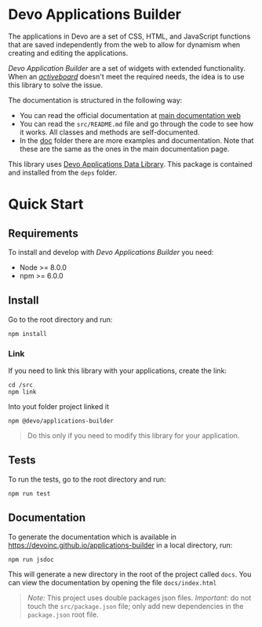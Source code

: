 # Devo Applications Builder

The applications in Devo are a set of CSS, HTML, and JavaScript functions
that are saved independently from the web to allow for dynamism when creating and
editing the applications.

_Devo Application Builder_ are a set of widgets with extended functionality.
When an [_activeboard_](https://docs.devo.com/confluence/ndt/latest/activeboards)
doesn't meet the required needs, the idea is to use this library to solve the issue.

The documentation is structured in the following way:

- You can read the official documentation at [main documentation web](https://devoinc.github.io/applications-builder)
- You can read the `src/README.md` file and go through the code to see how it
  works. All classes and methods are self-documented.
- In the [doc](./doc/index.md) folder there are more examples and documentation.
  Note that these are the same as the ones in the main documentation page.

This library uses [Devo Applications Data Library](https://github.com/DevoInc/applications-data-library).
This package is contained and installed from the `deps` folder.

# Quick Start

## Requirements

To install and develop with _Devo Applications Builder_ you need:

- Node >= 8.0.0
- npm >= 6.0.0

## Install

Go to the root directory and run:

```
npm install
```

### Link

If you need to link this library with your applications, create the link:

```
cd /src
npm link
```

Into yout folder project linked it

```
npm @devo/applications-builder
```

> Do this only if you need to modify this library for your application.

## Tests

To run the tests, go to the root directory and run:

```
npm run test
```

## Documentation

To generate the documentation which is available in https://devoinc.github.io/applications-builder 
in a local directory, run:

```
npm run jsdoc
```

This will generate a new directory in the root of the project called `docs`.
You can view the documentation by opening the file `docs/index.html`


> *Note:* This project uses double packages json files. 
_Important_: do not touch the `src/package.json` file; only add new dependencies in the 
`package.json` root file.
